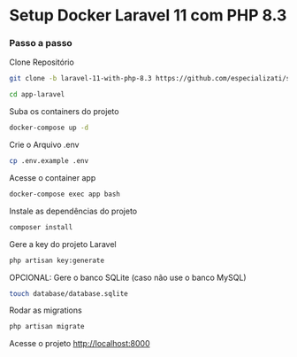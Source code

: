 
# Setup Docker Laravel 11 com PHP 8.3

### Passo a passo
Clone Repositório
```sh
git clone -b laravel-11-with-php-8.3 https://github.com/especializati/setup-docker-laravel.git app-laravel
```
```sh
cd app-laravel
```

Suba os containers do projeto
```sh
docker-compose up -d
```


Crie o Arquivo .env
```sh
cp .env.example .env
```

Acesse o container app
```sh
docker-compose exec app bash
```


Instale as dependências do projeto
```sh
composer install
```

Gere a key do projeto Laravel
```sh
php artisan key:generate
```

OPCIONAL: Gere o banco SQLite (caso não use o banco MySQL)
```sh
touch database/database.sqlite
```

Rodar as migrations
```sh
php artisan migrate
```

Acesse o projeto
[http://localhost:8000](http://localhost:8000)
